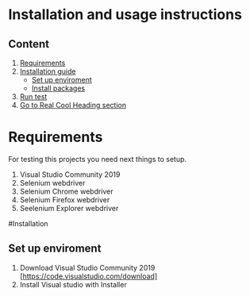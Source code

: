 # Installation and usage instructions


## Content
1. [Requirements](#Requirments)
2. [Installation guide](#Installation)
   - [Set up enviroment](#Set-up-enviroment)
   - [Install packages](#Install-packages)
3. [Run test](#Run-test)
4. [Go to Real Cool Heading section](#real-cool-heading)

# Requirements
For testing this projects you need next things to setup.

1. Visual Studio Community 2019
2. Selenium webdriver
3. Selenium Chrome webdriver
4. Selenium Firefox webdriver
5. Seelenium Explorer webdriver

#Installation 
## Set up enviroment
1. Download Visual Studio Community 2019 [https://code.visualstudio.com/download]
2. Install Visual studio with Installer
